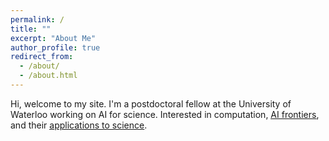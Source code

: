 ```yaml
---
permalink: /
title: ""
excerpt: "About Me"
author_profile: true
redirect_from: 
  - /about/
  - /about.html
---
```


Hi, welcome to my site. I'm a postdoctoral fellow at the University of Waterloo working on AI for science. Interested in computation, <a href="https://kevinbdsouza.github.io/posts/2024/09/perspectives-on-the-future-of-AI"><u>AI frontiers</u></a>, and their <a href="https://kevinbdsouza.github.io/posts/2022/11/developments-in-ml-for-antibody-design"><u>applications to science</u></a>.    

